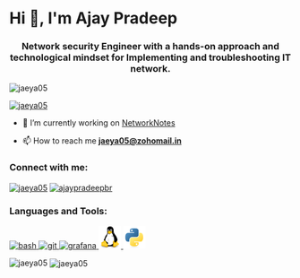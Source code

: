 <h1 align="left">Hi 👋, I'm Ajay Pradeep</h1>
<h3 align="center">Network security Engineer with a hands-on approach and technological mindset for Implementing and troubleshooting IT network.</h3>
<p align="left"> <img src="https://komarev.com/ghpvc/?username=jaeya05&label=Profile%20views&color=0e75b6&style=flat" alt="jaeya05" /> </p>

<p align="left"> <a href="https://twitter.com/jaeya05" target="blank"><img src="https://img.shields.io/twitter/follow/jaeya05?logo=twitter&style=for-the-badge" alt="jaeya05" /></a> </p>

- 🔭 I’m currently working on [NetworkNotes](https://github.com/jaeya05/NetworkNotes)

- 📫 How to reach me **jaeya05@zohomail.in**

<h3 align="left">Connect with me:</h3>
<p align="left">
<a href="https://twitter.com/jaeya05" target="blank"><img align="center" src="https://raw.githubusercontent.com/rahuldkjain/github-profile-readme-generator/master/src/images/icons/Social/twitter.svg" alt="jaeya05" height="30" width="40" /></a>
<a href="https://linkedin.com/in/ajaypradeepbr" target="blank"><img align="center" src="https://raw.githubusercontent.com/rahuldkjain/github-profile-readme-generator/master/src/images/icons/Social/linked-in-alt.svg" alt="ajaypradeepbr" height="30" width="40" /></a>
</p>

<h3 align="left">Languages and Tools:</h3>
<p align="left"> <a href="https://www.gnu.org/software/bash/" target="_blank" rel="noreferrer"> <img src="https://www.vectorlogo.zone/logos/gnu_bash/gnu_bash-icon.svg" alt="bash" width="40" height="40"/> </a> <a href="https://git-scm.com/" target="_blank" rel="noreferrer"> <img src="https://www.vectorlogo.zone/logos/git-scm/git-scm-icon.svg" alt="git" width="40" height="40"/> </a> <a href="https://grafana.com" target="_blank" rel="noreferrer"> <img src="https://www.vectorlogo.zone/logos/grafana/grafana-icon.svg" alt="grafana" width="40" height="40"/> </a> <a href="https://www.linux.org/" target="_blank" rel="noreferrer"> <img src="https://raw.githubusercontent.com/devicons/devicon/master/icons/linux/linux-original.svg" alt="linux" width="40" height="40"/> </a> <a href="https://www.python.org" target="_blank" rel="noreferrer"> <img src="https://raw.githubusercontent.com/devicons/devicon/master/icons/python/python-original.svg" alt="python" width="40" height="40"/> </a> </p>

<p><img align="left" src="https://github-readme-stats.vercel.app/api/top-langs?username=jaeya05&show_icons=true&locale=en&layout=compact" alt="jaeya05" /></p>

<p>&nbsp;<img align="center" src="https://github-readme-stats.vercel.app/api?username=jaeya05&show_icons=true&locale=en" alt="jaeya05" /></p>
